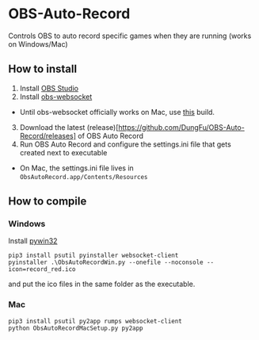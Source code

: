 # OBS-Auto-Record
Controls OBS to auto record specific games when they are running (works on Windows/Mac)

## How to install
1. Install [OBS Studio](https://obsproject.com/download)
2. Install [obs-websocket](https://github.com/Palakis/obs-websocket/releases)
  - Until obs-websocket officially works on Mac, use [this](https://obs-websocket-osx-builds.s3-eu-central-1.amazonaws.com/obs-websocket-latest-master.pkg) build.
3. Download the latest (release)[https://github.com/DungFu/OBS-Auto-Record/releases] of OBS Auto Record
4. Run OBS Auto Record and configure the settings.ini file that gets created next to executable
  - On Mac, the settings.ini file lives in `ObsAutoRecord.app/Contents/Resources`

## How to compile
### Windows
Install [pywin32](https://github.com/mhammond/pywin32)
```
pip3 install psutil pyinstaller websocket-client
pyinstaller .\ObsAutoRecordWin.py --onefile --noconsole --icon=record_red.ico
```
and put the ico files in the same folder as the executable.
### Mac
```
pip3 install psutil py2app rumps websocket-client
python ObsAutoRecordMacSetup.py py2app
```
